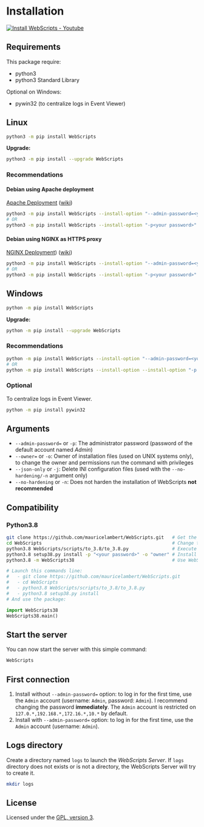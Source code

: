 # Installation

[![Install WebScripts - Youtube](https://img.youtube.com/vi/KxyEGPW1IlY/0.jpg)](http://www.youtube.com/watch?v=KxyEGPW1IlY)

## Requirements
This package require:

 - python3
 - python3 Standard Library

Optional on Windows:

 - pywin32 (to centralize logs in Event Viewer)

## Linux

```bash
python3 -m pip install WebScripts
```

**Upgrade:**
```bash
python3 -m pip install --upgrade WebScripts
```

### Recommendations

#### Debian using Apache deployment

[Apache Deployment](https://webscripts.readthedocs.io/en/latest/Deployment/#apache-using-wsgi-mod) ([wiki](https://github.com/mauricelambert/WebScripts/wiki/Deployment#apache-using-wsgi-mod))

```bash
python3 -m pip install WebScripts --install-option "--admin-password=<your password>" --install-option "--owner=www-data"
# OR
python3 -m pip install WebScripts --install-option "-p<your password>" --install-option "-owww-data"
```

#### Debian using NGINX as HTTPS proxy 

[NGINX Deployment](https://webscripts.readthedocs.io/en/latest/Deployment/#nginx-as-a-proxy-https)) ([wiki](https://github.com/mauricelambert/WebScripts/wiki/Deployment#nginx---as-a-proxy-https))

```bash
python3 -m pip install WebScripts --install-option "--admin-password=<your password>" --install-option "--owner=WebScripts"
# OR
python3 -m pip install WebScripts --install-option "-p<your password>" --install-option "-oWebScripts"
```

## Windows

```bash
python -m pip install WebScripts
```

**Upgrade:**
```bash
python -m pip install --upgrade WebScripts
```

### Recommendations

```bash
python -m pip install WebScripts --install-option "--admin-password=<your password>"
# OR
python -m pip install WebScripts --install-option --install-option "-p <your password>"
```

### Optional

To centralize logs in Event Viewer.
```bash
python -m pip install pywin32
```

## Arguments

 - `--admin-password=` or `-p`: The administrator password (password of the default account named *Admin*)
 - `--owner=` or `-o`: Owner of installation files (used on UNIX systems only), to change the owner and permissions run the command with privileges
 - `--json-only` or `-j`: Delete INI configuration files (used with the `--no-hardening/-n` argument only)
 - `--no-hardening` or `-n`: Does not harden the installation of WebScripts **not recommended**

## Compatibility

### Python3.8

```bash
git clone https://github.com/mauricelambert/WebScripts.git   # Get the code
cd WebScripts                                                # Change the current directory
python3.8 WebScripts/scripts/to_3.8/to_3.8.py                # Execute the script for python3.8 compatibility
python3.8 setup38.py install -p "<your password>" -o "owner" # Install it
python3.8 -m WebScripts38                                    # Use WebScripts38
```

```python
# Launch this commands line:
#   - git clone https://github.com/mauricelambert/WebScripts.git
#   - cd WebScripts
#   - python3.8 WebScripts/scripts/to_3.8/to_3.8.py
#   - python3.8 setup38.py install
# And use the package:

import WebScripts38
WebScripts38.main()
```

## Start the server

You can now start the server with this simple command:
```bash
WebScripts
```

## First connection

1. Install without `--admin-password=` option: to log in for the first time, use the `Admin` account (username: `Admin`, password: `Admin`). I recommend changing the password **immediately**. The `Admin` account is restricted on `127.0.*,192.168.*,172.16.*,10.*` by default.
2. Install with `--admin-password=` option: to log in for the first time, use the `Admin` account (username: `Admin`).

## Logs directory

Create a directory named `logs` to launch the *WebScripts Server*. If `logs` directory does not exists or is not a directory, the WebScripts Server will try to create it.

```bash
mkdir logs
```

## License
Licensed under the [GPL, version 3](https://www.gnu.org/licenses/).
